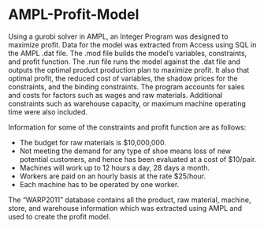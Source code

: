 # AMPL-Profit-Model

Using a gurobi solver in AMPL, an Integer Program was designed to maximize profit. Data for the model was extracted from Access using SQL in the AMPL .dat file. The .mod file builds the model’s variables, constraints, and profit function. The .run file runs the model against the .dat file and outputs the optimal product production plan to maximize profit. It also that optimal profit, the reduced cost of variables, the shadow prices for the constraints, and the binding constraints. 
The program accounts for sales and costs for factors such as wages and raw materials. Additional constraints such as warehouse capacity, or maximum machine operating time were also included. 

Information for some of the constraints and profit function are as follows:
* The budget for raw materials is $10,000,000.
* Not meeting the demand for any type of shoe means loss of new potential customers, and hence has been evaluated at a cost of $10/pair. 
* Machines will work up to 12 hours a day, 28 days a month. 
* Workers are paid on an hourly basis at the rate $25/hour. 
* Each machine has to be operated by one worker.

The “WARP2011” database contains all the product, raw material, machine, store, and warehouse information which was extracted using AMPL and used to create the profit model. 

